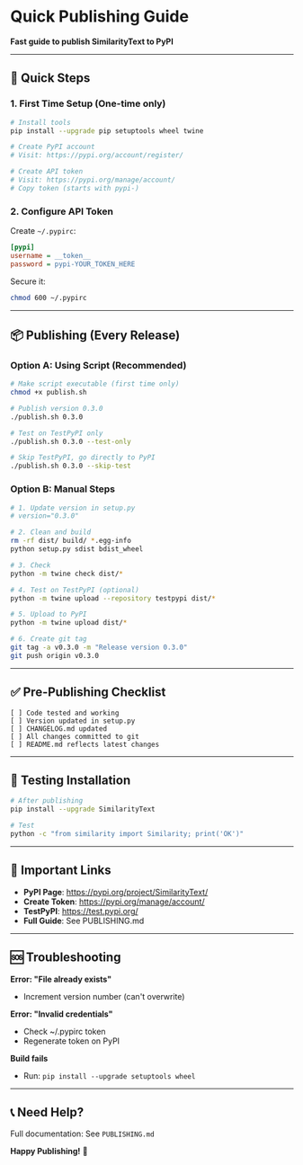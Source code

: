 # Quick Publishing Guide

**Fast guide to publish SimilarityText to PyPI**

---

## 🚀 Quick Steps

### 1. First Time Setup (One-time only)

```bash
# Install tools
pip install --upgrade pip setuptools wheel twine

# Create PyPI account
# Visit: https://pypi.org/account/register/

# Create API token
# Visit: https://pypi.org/manage/account/
# Copy token (starts with pypi-)
```

### 2. Configure API Token

Create `~/.pypirc`:

```ini
[pypi]
username = __token__
password = pypi-YOUR_TOKEN_HERE
```

Secure it:
```bash
chmod 600 ~/.pypirc
```

---

## 📦 Publishing (Every Release)

### Option A: Using Script (Recommended)

```bash
# Make script executable (first time only)
chmod +x publish.sh

# Publish version 0.3.0
./publish.sh 0.3.0

# Test on TestPyPI only
./publish.sh 0.3.0 --test-only

# Skip TestPyPI, go directly to PyPI
./publish.sh 0.3.0 --skip-test
```

### Option B: Manual Steps

```bash
# 1. Update version in setup.py
# version="0.3.0"

# 2. Clean and build
rm -rf dist/ build/ *.egg-info
python setup.py sdist bdist_wheel

# 3. Check
python -m twine check dist/*

# 4. Test on TestPyPI (optional)
python -m twine upload --repository testpypi dist/*

# 5. Upload to PyPI
python -m twine upload dist/*

# 6. Create git tag
git tag -a v0.3.0 -m "Release version 0.3.0"
git push origin v0.3.0
```

---

## ✅ Pre-Publishing Checklist

```
[ ] Code tested and working
[ ] Version updated in setup.py
[ ] CHANGELOG.md updated
[ ] All changes committed to git
[ ] README.md reflects latest changes
```

---

## 🧪 Testing Installation

```bash
# After publishing
pip install --upgrade SimilarityText

# Test
python -c "from similarity import Similarity; print('OK')"
```

---

## 🔗 Important Links

- **PyPI Page**: https://pypi.org/project/SimilarityText/
- **Create Token**: https://pypi.org/manage/account/
- **TestPyPI**: https://test.pypi.org/
- **Full Guide**: See PUBLISHING.md

---

## 🆘 Troubleshooting

**Error: "File already exists"**
- Increment version number (can't overwrite)

**Error: "Invalid credentials"**
- Check ~/.pypirc token
- Regenerate token on PyPI

**Build fails**
- Run: `pip install --upgrade setuptools wheel`

---

## 📞 Need Help?

Full documentation: See `PUBLISHING.md`

**Happy Publishing!** 🎉

